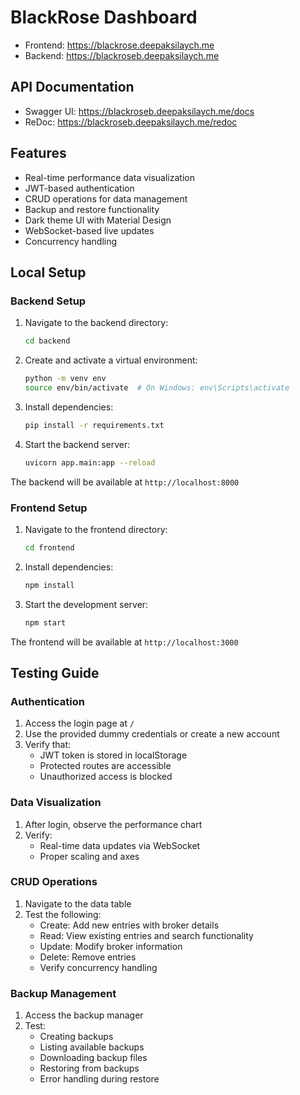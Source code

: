 # BlackRose Dashboard

- Frontend: https://blackrose.deepaksilaych.me
- Backend: https://blackroseb.deepaksilaych.me

## API Documentation

- Swagger UI: https://blackroseb.deepaksilaych.me/docs
- ReDoc: https://blackroseb.deepaksilaych.me/redoc


## Features

- Real-time performance data visualization
- JWT-based authentication
- CRUD operations for data management
- Backup and restore functionality
- Dark theme UI with Material Design
- WebSocket-based live updates
- Concurrency handling

## Local Setup

### Backend Setup

1. Navigate to the backend directory:
   ```bash
   cd backend
   ```

2. Create and activate a virtual environment:
   ```bash
   python -m venv env
   source env/bin/activate  # On Windows: env\Scripts\activate
   ```

3. Install dependencies:
   ```bash
   pip install -r requirements.txt
   ```

4. Start the backend server:
   ```bash
   uvicorn app.main:app --reload
   ```

The backend will be available at `http://localhost:8000`

### Frontend Setup

1. Navigate to the frontend directory:
   ```bash
   cd frontend
   ```

2. Install dependencies:
   ```bash
   npm install
   ```

3. Start the development server:
   ```bash
   npm start
   ```

The frontend will be available at `http://localhost:3000`



## Testing Guide

### Authentication

1. Access the login page at `/`
2. Use the provided dummy credentials or create a new account
3. Verify that:
   - JWT token is stored in localStorage
   - Protected routes are accessible
   - Unauthorized access is blocked

### Data Visualization

1. After login, observe the performance chart
2. Verify:
   - Real-time data updates via WebSocket
   - Proper scaling and axes

### CRUD Operations

1. Navigate to the data table
2. Test the following:
   - Create: Add new entries with broker details
   - Read: View existing entries and search functionality
   - Update: Modify broker information
   - Delete: Remove entries
   - Verify concurrency handling

### Backup Management

1. Access the backup manager
2. Test:
   - Creating backups
   - Listing available backups
   - Downloading backup files
   - Restoring from backups
   - Error handling during restore

